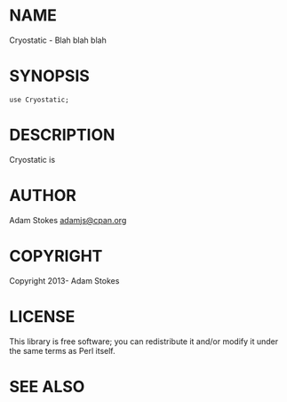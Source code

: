 # NAME

Cryostatic - Blah blah blah

# SYNOPSIS

    use Cryostatic;

# DESCRIPTION

Cryostatic is

# AUTHOR

Adam Stokes <adamjs@cpan.org>

# COPYRIGHT

Copyright 2013- Adam Stokes

# LICENSE

This library is free software; you can redistribute it and/or modify
it under the same terms as Perl itself.

# SEE ALSO
